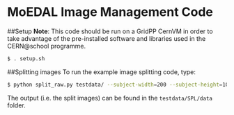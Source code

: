 # MoEDAL Image Management Code

##Setup
**Note**: This code should be run on a GridPP CernVM in order to take
advantage of the pre-installed software and libraries used
in the CERN@school programme.

```bash
$ . setup.sh
```

##Splitting images
To run the example image splitting code, type:
```bash
$ python split_raw.py testdata/ --subject-width=200 --subject-height=100
```
The output (i.e. the split images) can be found in the
`testdata/SPL/data` folder.

